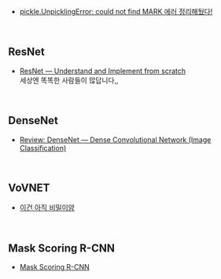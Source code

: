 - [pickle.UnpicklingError: could not find MARK 에러 정리해뒀다!](https://damio.tistory.com/100)  
<br>

## ResNet
- [ResNet — Understand and Implement from scratch](https://medium.com/analytics-vidhya/resnet-understand-and-implement-from-scratch-d0eb9725e0db)  
세상엔 똑똑한 사람들이 많답니다,,  
<br>

## DenseNet
- [Review: DenseNet — Dense Convolutional Network (Image Classification)](https://towardsdatascience.com/review-densenet-image-classification-b6631a8ef803)  
<br>

## VoVNET
- [이건 아직 비밀이얌]()
<br>

## Mask Scoring R-CNN
- [Mask Scoring R-CNN](https://openaccess.thecvf.com/content_CVPR_2019/html/Huang_Mask_Scoring_R-CNN_CVPR_2019_paper.html)  
